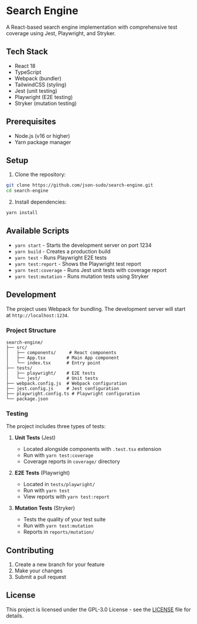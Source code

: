 # Search Engine

A React-based search engine implementation with comprehensive test coverage using Jest, Playwright, and Stryker.

## Tech Stack

- React 18
- TypeScript
- Webpack (bundler)
- TailwindCSS (styling)
- Jest (unit testing)
- Playwright (E2E testing)
- Stryker (mutation testing)

## Prerequisites

- Node.js (v16 or higher)
- Yarn package manager

## Setup

1. Clone the repository:
```bash
git clone https://github.com/json-sudo/search-engine.git
cd search-engine
```

2. Install dependencies:
```bash
yarn install
```

## Available Scripts

- `yarn start` - Starts the development server on port 1234
- `yarn build` - Creates a production build
- `yarn test` - Runs Playwright E2E tests
- `yarn test:report` - Shows the Playwright test report
- `yarn test:coverage` - Runs Jest unit tests with coverage report
- `yarn test:mutation` - Runs mutation tests using Stryker

## Development

The project uses Webpack for bundling. The development server will start at `http://localhost:1234`.

### Project Structure

```
search-engine/
├── src/
│   ├── components/     # React components
│   ├── App.tsx        # Main App component
│   └── index.tsx      # Entry point
├── tests/
│   ├── playwright/    # E2E tests
│   └── jest/          # Unit tests
├── webpack.config.js  # Webpack configuration
├── jest.config.js     # Jest configuration
├── playwright.config.ts # Playwright configuration
└── package.json
```

### Testing

The project includes three types of tests:

1. **Unit Tests** (Jest)
   - Located alongside components with `.test.tsx` extension
   - Run with `yarn test:coverage`
   - Coverage reports in `coverage/` directory

2. **E2E Tests** (Playwright)
   - Located in `tests/playwright/`
   - Run with `yarn test`
   - View reports with `yarn test:report`

3. **Mutation Tests** (Stryker)
   - Tests the quality of your test suite
   - Run with `yarn test:mutation`
   - Reports in `reports/mutation/`

## Contributing

1. Create a new branch for your feature
2. Make your changes
3. Submit a pull request

## License

This project is licensed under the GPL-3.0 License - see the [LICENSE](LICENSE) file for details. 